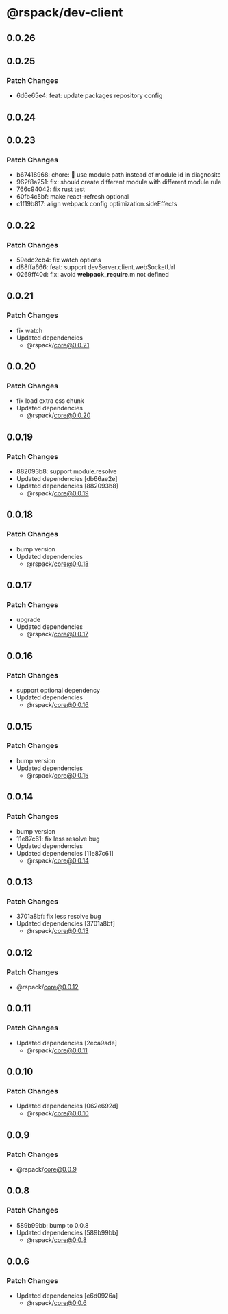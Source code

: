 # @rspack/dev-client

## 0.0.26

## 0.0.25

### Patch Changes

- 6d6e65e4: feat: update packages repository config

## 0.0.24

## 0.0.23

### Patch Changes

- b67418968: chore: 🤖 use module path instead of module id in diagnositc
- 962f8a251: fix: should create different module with different module rule
- 766c94042: fix rust test
- 60fb4c5bf: make react-refresh optional
- c1f19b817: align webpack config optimization.sideEffects

## 0.0.22

### Patch Changes

- 59edc2cb4: fix watch options
- d88ffa666: feat: support devServer.client.webSocketUrl
- 0269ff40d: fix: avoid **webpack_require**.m not defined

## 0.0.21

### Patch Changes

- fix watch
- Updated dependencies
  - @rspack/core@0.0.21

## 0.0.20

### Patch Changes

- fix load extra css chunk
- Updated dependencies
  - @rspack/core@0.0.20

## 0.0.19

### Patch Changes

- 882093b8: support module.resolve
- Updated dependencies [db66ae2e]
- Updated dependencies [882093b8]
  - @rspack/core@0.0.19

## 0.0.18

### Patch Changes

- bump version
- Updated dependencies
  - @rspack/core@0.0.18

## 0.0.17

### Patch Changes

- upgrade
- Updated dependencies
  - @rspack/core@0.0.17

## 0.0.16

### Patch Changes

- support optional dependency
- Updated dependencies
  - @rspack/core@0.0.16

## 0.0.15

### Patch Changes

- bump version
- Updated dependencies
  - @rspack/core@0.0.15

## 0.0.14

### Patch Changes

- bump version
- 11e87c61: fix less resolve bug
- Updated dependencies
- Updated dependencies [11e87c61]
  - @rspack/core@0.0.14

## 0.0.13

### Patch Changes

- 3701a8bf: fix less resolve bug
- Updated dependencies [3701a8bf]
  - @rspack/core@0.0.13

## 0.0.12

### Patch Changes

- @rspack/core@0.0.12

## 0.0.11

### Patch Changes

- Updated dependencies [2eca9ade]
  - @rspack/core@0.0.11

## 0.0.10

### Patch Changes

- Updated dependencies [062e692d]
  - @rspack/core@0.0.10

## 0.0.9

### Patch Changes

- @rspack/core@0.0.9

## 0.0.8

### Patch Changes

- 589b99bb: bump to 0.0.8
- Updated dependencies [589b99bb]
  - @rspack/core@0.0.8

## 0.0.6

### Patch Changes

- Updated dependencies [e6d0926a]
  - @rspack/core@0.0.6
